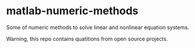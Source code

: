 # matlab-numeric-methods
Some of numeric methods to solve linear and nonlinear equation systems.

Warning, this repo contains quatitions from open source projects.
